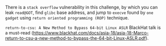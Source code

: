 There is a `stack overflow` vulnerability in this challenge, by which you can leak `read@GOT`, find `glibc` base address, and jump to `execve` found by `one gadget` using `return oriented programming (ROP)` technique.

`return-to-csu: A New Method to Bypass 64-bit Linux ASLR` BlackHat talk is a must-read (https://www.blackhat.com/docs/asia-18/asia-18-Marco-return-to-csu-a-new-method-to-bypass-the-64-bit-Linux-ASLR.pdf).
